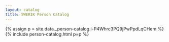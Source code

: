 ```yaml
---
layout: catalog
title: SWERIK Person Catalog
---
```

{% assign p = site.data._person-catalog.i-P4Whrc3PQ9jPwPpdLqCHem %}
{% include person-catalog.html p=p %}

